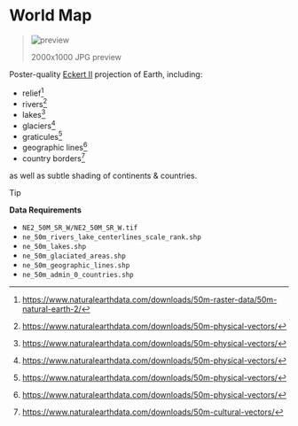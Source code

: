 # World Map

> ![preview](https://vm.cdcl.ml/world-map.jpg)
>
> 2000x1000 JPG preview

Poster-quality [Eckert II](https://en.wikipedia.org/wiki/Eckert_II_projection) projection of Earth, including:

- relief[^relief]
- rivers[^physical]
- lakes[^physical]
- glaciers[^physical]
- graticules[^physical]
- geographic lines[^physical]
- country borders[^borders]

[^relief]: https://www.naturalearthdata.com/downloads/50m-raster-data/50m-natural-earth-2/
[^physical]: https://www.naturalearthdata.com/downloads/50m-physical-vectors/
[^borders]: https://www.naturalearthdata.com/downloads/50m-cultural-vectors/

as well as subtle shading of continents & countries.

> [!TIP]
> **Data Requirements**
>
> - `NE2_50M_SR_W/NE2_50M_SR_W.tif`
> - `ne_50m_rivers_lake_centerlines_scale_rank.shp`
> - `ne_50m_lakes.shp`
> - `ne_50m_glaciated_areas.shp`
> - `ne_50m_geographic_lines.shp`
> - `ne_50m_admin_0_countries.shp`
